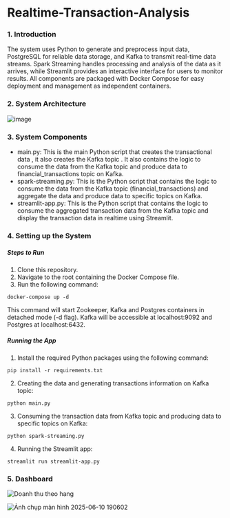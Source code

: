 # Realtime-Transaction-Analysis 

### 1. Introduction
The system uses Python to generate and preprocess input data, PostgreSQL for reliable data storage, and Kafka to transmit real-time data streams. Spark Streaming handles processing and analysis of the data as it arrives, while Streamlit provides an interactive interface for users to monitor results. All components are packaged with Docker Compose for easy deployment and management as independent containers.

### 2. System Architecture

![image](https://github.com/user-attachments/assets/0d73e1cd-dda2-497c-a7b3-de3e19f3c58b)

### 3. System Components
- main.py: This is the main Python script that creates the transactional data , it also creates the Kafka topic . It also contains the logic to consume the data from the Kafka topic and produce data to financial_transactions topic on Kafka.
- spark-streaming.py: This is the Python script that contains the logic to consume the data from the Kafka topic (financial_transactions) and aggregate the data and produce data to specific topics on Kafka.
- streamlit-app.py: This is the Python script that contains the logic to consume the aggregated transaction data from the Kafka topic and display the transaction data in realtime using Streamlit.

### 4. Setting up the System
##### Steps to Run
1. Clone this repository.
2. Navigate to the root containing the Docker Compose file.
3. Run the following command:
```
docker-compose up -d
```
This command will start Zookeeper, Kafka and Postgres containers in detached mode (-d flag). Kafka will be accessible at localhost:9092 and Postgres at localhost:6432.

##### Running the App

1. Install the required Python packages using the following command:
 ```
pip install -r requirements.txt
```
2. Creating the data and generating transactions information on Kafka topic:
```
python main.py
```
3. Consuming the transaction data from Kafka topic and producing data to specific topics on Kafka:
```
python spark-streaming.py
```
4. Running the Streamlit app:
```
streamlit run streamlit-app.py
``` 

### 5. Dashboard

![Doanh thu theo hang](https://github.com/user-attachments/assets/2802f89e-2172-4f40-8aa3-ecd11e47bcc4)

![Ảnh chụp màn hình 2025-06-10 190602](https://github.com/user-attachments/assets/5ab3a7a2-378c-4958-a907-1ce15eef3bf7)


